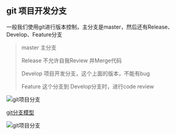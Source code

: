 ## git 项目开发分支

一般我们使用git进行版本控制，主分支是master，然后还有Release、Develop、Feature分支

> master  主分支
>
> Release  不允许自我Review 并Merge代码
>
> Develop  项目开发分支，这个上面的版本，不能有bug
>
> Feature  这个分支到 Develop分支时，进行code review



![git项目分支](D:\gitproject\github\SnailsNotes\docs\tool\git项目开发分支.PNG)





[git分支模型](https://blog.csdn.net/hj7jay/article/details/84527062)



![git项目分支](D:\gitproject\github\SnailsNotes\docs\tool\git项目开发分支V2.PNG)



